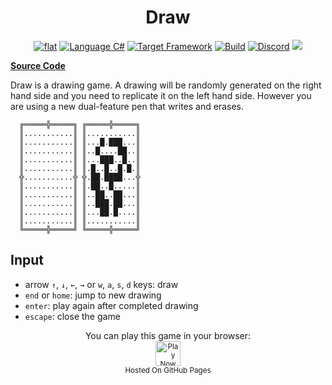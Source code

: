 <h1 align="center">
	Draw
</h1>

<p align="center">
	<a href="https://github.com/ZacharyPatten/dotnet-console-games" alt="GitHub repo"><img alt="flat" src="https://raw.githubusercontent.com/ZacharyPatten/dotnet-console-games/main/.github/resources/github-repo-black.svg"></a>
	<a href="https://docs.microsoft.com/en-us/dotnet/csharp/" alt="GitHub repo"><img alt="Language C#" src="https://raw.githubusercontent.com/ZacharyPatten/dotnet-console-games/main/.github/resources/language-csharp.svg"></a>
	<a href="https://dotnet.microsoft.com/download"><img src="https://raw.githubusercontent.com/ZacharyPatten/dotnet-console-games/main/.github/resources/dotnet-badge.svg" title="Target Framework" alt="Target Framework"></a>
	<a href="https://github.com/ZacharyPatten/dotnet-console-games/actions"><img src="https://github.com/ZacharyPatten/dotnet-console-games/workflows/Draw%20Build/badge.svg" title="Goto Build" alt="Build"></a>
	<a href="https://discord.gg/4XbQbwF" alt="Discord"><img src="https://raw.githubusercontent.com/ZacharyPatten/dotnet-console-games/main/.github/resources/discord-badge.svg" title="Go To Discord Server" alt="Discord"/></a>
	<a href="https://github.com/ZacharyPatten/dotnet-console-games/blob/master/LICENSE" alt="license"><img src="https://raw.githubusercontent.com/ZacharyPatten/dotnet-console-games/main/.github/resources/license-MIT-green.svg" /></a>
</p>

**[Source Code](Program.cs)**

Draw is a drawing game. A drawing will be randomly generated on the right hand side and you need to replicate it on the left hand side. However you are using a new dual-feature pen that writes and erases.

```
  ╔═════╬═════╗ ╔═════╬═════╗
  ║...........║ ║...........║
  ║...........║ ║...█.███...║
  ║...........║ ║..█....██..║
  ║...........║ ║...███..█..║
  ║...........║ ║.█..█..█.█.║
  ╬...........╬ ╬.██.████...╬
  ║...........║ ║.██..█.....║
  ║...........║ ║..██..██...║
  ║...........║ ║..███.██...║
  ║...........║ ║...██.█....║
  ║...........║ ║...........║
  ╚═════╬═════╝ ╚═════╬═════╝
```

## Input

- arrow `↑`, `↓`, `←`, `→` or `w`, `a`, `s`, `d` keys: draw
- `end` or `home`: jump to new drawing
- `enter`: play again after completed drawing
- `escape`: close the game

<p align="center">
	You can play this game in your browser:
	<br />
	<a href="https://zacharypatten.github.io/dotnet-console-games/Draw" alt="Play Now">
		<sub><img height="40"src="https://raw.githubusercontent.com/ZacharyPatten/dotnet-console-games/main/.github/resources/play-badge.svg" title="Play Now" alt="Play Now"/></sub>
	</a>
	<br />
	<sup>Hosted On GitHub Pages</sup>
</p>
